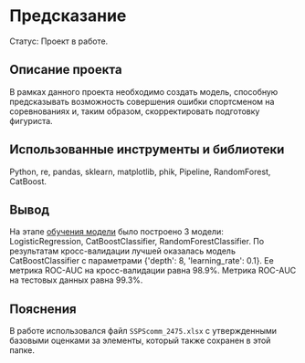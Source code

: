 # Предсказание 
Статус: Проект в работе.

## Описание проекта

В рамках данного проекта необходимо создать модель, способную предсказывать возможность совершения ошибки спортсменом на соревнованиях и, таким образом, скорректировать подготовку фигуриста.

## Использованные инструменты и библиотеки
Python, re, pandas, sklearn, matplotlib, phik, Pipeline, RandomForest, CatBoost.

## Вывод
На этапе <u>обучения модели</u> было построено 3 модели: LogisticRegression, CatBoostClassifier, RandomForestClassifier.
По результатам кросс-валидации лучшей оказалась модель CatBoostClassifier с параметрами {'depth': 8, 'learning_rate': 0.1}. Ее метрика ROC-AUC на кросс-валидации равна 98.9%. Метрика ROC-AUC на тестовых данных равна 99.3%.

## Пояснения
В работе использовался файл `SSPScomm_2475.xlsx` с утвержденными базовыми оценками за элементы, который также сохранен в этой папке.
